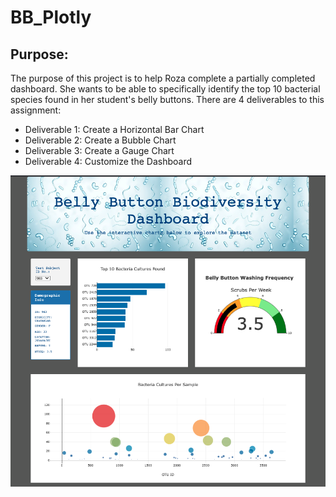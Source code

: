 # BB_Plotly

## Purpose: 

The purpose of this project is to help Roza complete a partially completed dashboard. She wants to be able to specifically identify the top 10 bacterial species found in her student's belly buttons. There are 4 deliverables to this assignment: 
- Deliverable 1: Create a Horizontal Bar Chart
- Deliverable 2: Create a Bubble Chart
- Deliverable 3: Create a Gauge Chart
- Deliverable 4: Customize the Dashboard

![webpage.png](https://github.com/andreabassetti/BB_Plotly/blob/main/Module%20Practice/webpage.png)
